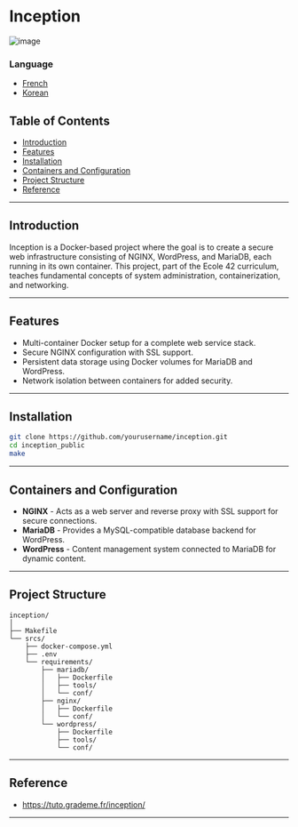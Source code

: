 
# Inception
![image](https://github.com/user-attachments/assets/c7a1a6ac-ae6f-4dab-a306-0ae480f70b10)

### Language

  - [French](./readme_fr.md)
  - [Korean](./readme_kr.md)

## Table of Contents

- [Introduction](#introduction)
- [Features](#features)
- [Installation](#installation)
- [Containers and Configuration](#containers-and-configuration)
- [Project Structure](#project-structure)
- [Reference](#reference)

---

## Introduction

Inception is a Docker-based project where the goal is to create a secure web infrastructure consisting of NGINX, WordPress, and MariaDB, each running in its own container. This project, part of the Ecole 42 curriculum, teaches fundamental concepts of system administration, containerization, and networking.

---

## Features

- Multi-container Docker setup for a complete web service stack.
- Secure NGINX configuration with SSL support.
- Persistent data storage using Docker volumes for MariaDB and WordPress.
- Network isolation between containers for added security.

---

## Installation

```bash
git clone https://github.com/yourusername/inception.git
cd inception_public
make
```

---

## Containers and Configuration

- **NGINX** - Acts as a web server and reverse proxy with SSL support for secure connections.
- **MariaDB** - Provides a MySQL-compatible database backend for WordPress.
- **WordPress** - Content management system connected to MariaDB for dynamic content.

---

## Project Structure

```
inception/
│
├── Makefile                 
└── srcs/
    ├── docker-compose.yml  
    ├── .env                 
    └── requirements/
        ├── mariadb/
        │   ├── Dockerfile
        │   ├── tools/
        │   └── conf/
        ├── nginx/
        │   ├── Dockerfile   
        │   └── conf/
        └── wordpress/
            ├── Dockerfile
            ├── tools/
            └── conf/
```

---

## Reference

- https://tuto.grademe.fr/inception/

---

